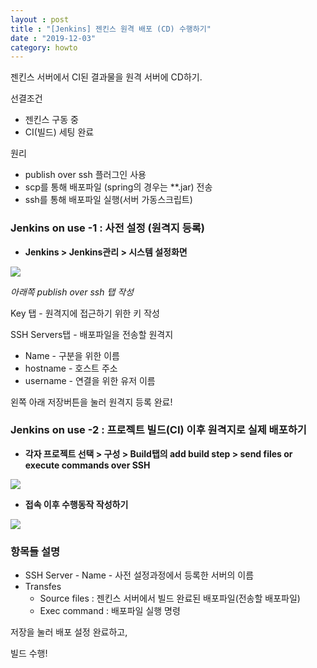 ```yaml
---
layout : post
title : "[Jenkins] 젠킨스 원격 배포 (CD) 수행하기"
date : "2019-12-03"
category: howto
---
```


젠킨스 서버에서 CI된 결과물을 원격 서버에 CD하기.


선결조건
* 젠킨스 구동 중
* CI(빌드) 세팅 완료

원리
* publish over ssh 플러그인 사용
* scp를 통해 배포파일 (spring의 경우는 **.jar) 전송
* ssh를 통해 배포파일 실행(서버 가동스크립트)

### Jenkins on use -1 : 사전  설정 (원격지 등록)

* **Jenkins > Jenkins관리 > 시스템 설정화면**

<img src="/assets/img/jenkins/jenkins_001.PNG">


*아래쪽 publish over ssh 탭 작성*

Key 탭 - 원격지에 접근하기 위한 키 작성

SSH Servers탭 - 배포파일을 전송할 원격지
* Name - 구분을 위한 이름
* hostname - 호스트 주소
* username - 연결을 위한 유저 이름


왼쪽 아래 저장버튼을 눌러 원격지 등록 완료! 


### Jenkins on use -2 : 프로젝트 빌드(CI) 이후 원격지로 실제 배포하기

* **각자 프로젝트  선택 > 구성 > Build탭의 add build step > send files or execute commands over SSH**
<img src="/assets/img/jenkins/jenkins_002.PNG">

* **접속 이후 수행동작 작성하기**
<img src="/assets/img/jenkins/jenkins_003.PNG">

### 항목들  설명
* SSH Server - Name - 사전 설정과정에서 등록한 서버의 이름
* Transfes
  * Source files : 젠킨스 서버에서 빌드 완료된 배포파일(전송할 배포파일)
  * Exec command : 배포파일 실행 명령

저장을 눌러 배포 설정 완료하고,

빌드 수행!
